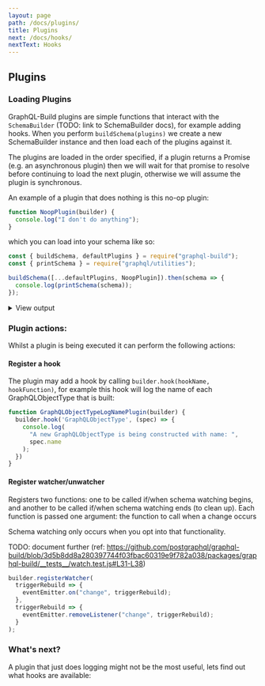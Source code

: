 ```yaml
---
layout: page
path: /docs/plugins/
title: Plugins
next: /docs/hooks/
nextText: Hooks
---
```


## Plugins

### Loading Plugins

GraphQL-Build plugins are simple functions that interact with the
`SchemaBuilder` (TODO: link to SchemaBuilder docs), for example adding hooks.
When you perform `buildSchema(plugins)` we create a new SchemaBuilder instance
and then load each of the plugins against it.

The plugins are loaded in the order specified, if a plugin returns a Promise
(e.g. an asynchronous plugin) then we will wait for that promise to resolve
before continuing to load the next plugin, otherwise we will assume the plugin
is synchronous.

An example of a plugin that does nothing is this no-op plugin:

```js
function NoopPlugin(builder) {
  console.log("I don't do anything");
}
```

which you can load into your schema like so:

```js
const { buildSchema, defaultPlugins } = require("graphql-build");
const { printSchema } = require("graphql/utilities");

buildSchema([...defaultPlugins, NoopPlugin]).then(schema => {
  console.log(printSchema(schema));
});
```

<details>
<summary>View output</summary>

```
I don't do anything
# An object with a globally unique `ID`.
interface Node {
  # A globally unique identifier. Can be used in various places throughout the system to identify this single value.
  id: ID!
}

# The root query type which gives access points into the data universe.
type Query implements Node {
  # Exposes the root query type nested one level down. This is helpful for Relay 1
  # which can only query top level fields if they are in a particular form.
  query: Query!

  # The root query type must be a `Node` to work well with Relay 1 mutations. This just resolves to `query`.
  id: ID!

  # Fetches an object given its globally unique `ID`.
  node(
    # The globally unique `ID`.
    id: ID!
  ): Node
}
```

</details>

### Plugin actions:

Whilst a plugin is being executed it can perform the following actions:

#### Register a hook

The plugin may add a hook by calling `builder.hook(hookName, hookFunction)`,
for example this hook will log the name of each GraphQLObjectType that is
built:

```js
function GraphQLObjectTypeLogNamePlugin(builder) {
  builder.hook('GraphQLObjectType', (spec) => {
    console.log(
      "A new GraphQLObjectType is being constructed with name: ",
      spec.name
    );
  })
}
```

#### Register watcher/unwatcher

Registers two functions: one to be called if/when schema watching begins, and
another to be called if/when schema watching ends (to clean up). Each function
is passed one argument: the function to call when a change occurs

Schema watching only occurs when you opt into that functionality.

TODO: document further (ref: https://github.com/postgraphql/graphql-build/blob/3d5b8dd8a280397744f03fbac60319e9f782a038/packages/graphql-build/__tests__/watch.test.js#L31-L38)

```js
builder.registerWatcher(
  triggerRebuild => {
    eventEmitter.on("change", triggerRebuild);
  },
  triggerRebuild => {
    eventEmitter.removeListener("change", triggerRebuild);
  }
);
```

### What's next?

A plugin that just does logging might not be the most useful, lets find out what hooks are available:
